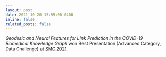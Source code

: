 ```yaml
---
layout: post
date: 2021-10-20 15:59:00-0400
inline: false
related_posts: false
---
```


*Geodesic and Neural Features for Link Prediction in the COVID-19 Biomedical Knowledge Graph* won Best Presentation (Advanced Category, Data Challenge) at <a href="https://smc-datachallenge.ornl.gov/">SMC 2021</a>.
